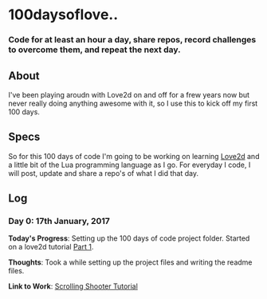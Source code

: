 # 100daysoflove..
### Code for at least an hour a day, share repos, record challenges to overcome them, and repeat the next day.

## About
I've been playing aroudn with Love2d on and off for a frew years now but never really doing anything awesome with it, so I use this to kick off my first 100 days.

## Specs
So for this 100 days of code I'm going to be working on learning [Love2d](http://love2d.org) and a little bit of the Lua programming language as I go. For everyday I code, I will post, update and share a repo's of what I did that day. 

## Log
### Day 0: 17th January, 2017

**Today's Progress**: Setting up the 100 days of code project folder. Started on a love2d tutorial [Part 1](http://www.osmstudios.com/tutorials/your-first-love2d-game-in-200-lines-part-1-of-3). 

**Thoughts**: Took a while setting up the project files and writing the readme files.

**Link to Work**: [Scrolling Shooter Tutorial](https://github.com/fergstar/100daysof/tree/master/love/ScrollingShooter)